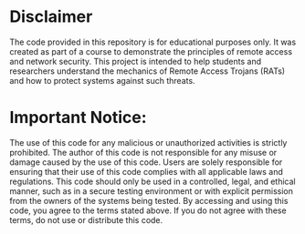 # Disclaimer

The code provided in this repository is for educational purposes only. It was created as part of a course to demonstrate the principles of remote access and network security. This project is intended to help students and researchers understand the mechanics of Remote Access Trojans (RATs) and how to protect systems against such threats.

# Important Notice:

The use of this code for any malicious or unauthorized activities is strictly prohibited.
The author of this code is not responsible for any misuse or damage caused by the use of this code.
Users are solely responsible for ensuring that their use of this code complies with all applicable laws and regulations.
This code should only be used in a controlled, legal, and ethical manner, such as in a secure testing environment or with explicit permission from the owners of the systems being tested.
By accessing and using this code, you agree to the terms stated above. If you do not agree with these terms, do not use or distribute this code.
